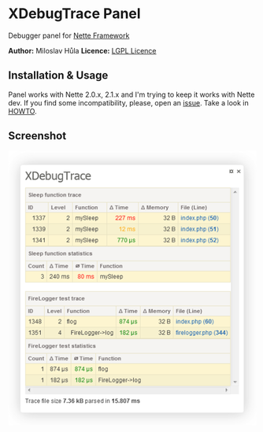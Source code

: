 XDebugTrace Panel
=================
Debugger panel for [Nette Framework](http://nette.org)

**Author:** Miloslav Hůla
**Licence:** [LGPL Licence](http://www.gnu.org/licenses/lgpl.html)


Installation & Usage
--------------------
Panel works with Nette 2.0.x, 2.1.x and I'm trying to keep it works with Nette dev. If you find some incompatibility, please, open an [issue](https://github.com/milo/XDebugTracePanel/issues).
Take a look in [HOWTO](https://github.com/milo/XDebugTracePanel/blob/master/HOWTO.md).


Screenshot
----------
![Panel screenshot](https://github.com/milo/XDebugTracePanel/raw/master/screenshot.png)

